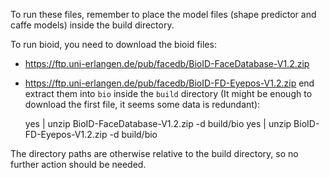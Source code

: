 To run these files, remember to place the model files (shape predictor and
caffe models) inside the build directory.

To run bioid, you need to download the bioid files:
- https://ftp.uni-erlangen.de/pub/facedb/BioID-FaceDatabase-V1.2.zip
- https://ftp.uni-erlangen.de/pub/facedb/BioID-FD-Eyepos-V1.2.zip
end extract them into `bio` inside the `build` directory (It might be enough to
download the first file, it seems some data is redundant):

    yes | unzip BioID-FaceDatabase-V1.2.zip -d build/bio
    yes | unzip BioID-FD-Eyepos-V1.2.zip -d build/bio

The directory paths are otherwise relative to the build directory, so no
further action should be needed.
